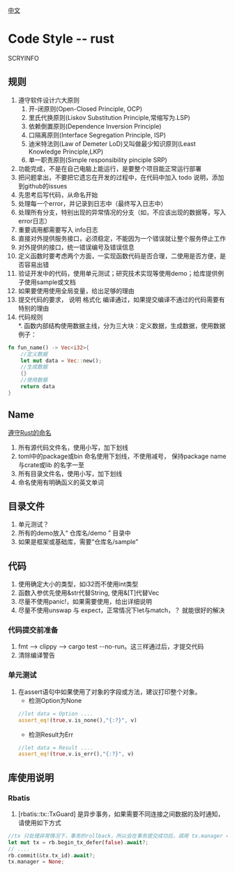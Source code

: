 [中文](./codestyle_rust-cn.md)  
# Code Style -- rust
SCRYINFO
## 规则
1. 遵守软件设计六大原则
	1. 开-闭原则(Open-Closed Principle, OCP)
	2. 里氏代换原则(Liskov Substitution Principle,常缩写为.LSP)
	3. 依赖倒置原则(Dependence Inversion Principle)
	4. 口隔离原则(Interface Segregation Principle, ISP)
	5. 迪米特法则(Law of Demeter LoD)又叫做最少知识原则(Least Knowledge Principle,LKP)
	6. 单一职责原则(Simple responsibility pinciple SRP)
2. 功能完成，不是在自己电脑上能运行，是要整个项目能正常运行部署
3. 把问题拿出，不要把它遗忘在开发的过程中，在代码中加入 todo 说明，添加到github的issues
4. 先思考后写代码，从命名开始
5. 处理每一个error，并记录到日志中（最终写入日志中）
6. 处理所有分支，特别出现的异常情况的分支（如，不应该出现的数据等，写入error日志）
7. 重要调用都需要写入 info日志
8. 直接对外提供服务接口，必须稳定，不能因为一个错误就让整个服务停止工作
9. 对外提供的接口，统一错误编号及错误信息
10. 定义函数时要考虑两个方面，一实现函数代码是否合理，二使用是否方便，是否容易出错
11. 验证开发中的代码，使用单元测试；研究技术实现等使用demo；给库提供例子使用sample或文档
12. 如果要使用使用全局变量，给出足够的理由
13. 提交代码的要求， 说明 格式化 编译通过，如果提交编译不通过的代码需要有特别的理由
14. 代码规则    
    *. 函数内部结构使用数据主线，分为三大块：定义数据，生成数据，使用数据 
       例子： 
   ```rust
   fn fun_name() -> Vec<i32>{
       //定义数据
       let mut data = Vec::new();
       //生成数据
       {}
       //使用数据
       return data
   }
   ```
## Name 
[遵守Rust的命名](https://rust-lang.github.io/api-guidelines/naming.html)
1. 所有源代码文件名，使用小写，加下划线
2. toml中的package或bin 命名使用下划线，不使用减号， 保持package name 与crate或lib 的名字一至
2. 所有目录文件名，使用小写，加下划线
3. 命名使用有明确函义的英文单词
## 目录文件
1. 单元测试？
2. 所有的demo放入“ 仓库名/demo ” 目录中
3. 如果是框架或基础库，需要“仓库名/sample”
## 代码
1. 使用确定大小的类型，如i32而不使用int类型
2. 函数入参优先使用&str代替String, 使用&[T]代替Vec
3. 尽量不使用panic!，如果需要使用，给出详细说明
4. 尽量不使用unswap 与 expect，正常情况下let与match，？ 就能很好的解决
### 代码提交前准备
1. fmt --> clippy --> cargo test --no-run。这三样通过后，才提交代码
2. 清除编译警告

### 单元测试
1. 在assert语句中如果使用了对象的字段或方法，建议打印整个对象。    
    * 检测Option为None    
    ```rust
    //let data = Option ....
    assert_eq!(true,v.is_none(),"{:?}", v)
    ```
    * 检测Result为Err 
    ```rust
    //let data = Result ....
    assert_eq!(true,v.is_err(),"{:?}", v)
    ```

## 库使用说明
### Rbatis
1.  [rbatis::tx::TxGuard] 是异步事务，如果需要不同连接之间数据的及时通知，请使用如下方式
```rust
//tx 只处理异常情况下，事务的rollback，所以会在事务提交成功后，调用 tx.manager = None; 阻止 [rbatis::tx::TxGuard]再管理事务
let mut tx = rb.begin_tx_defer(false).await?;
// .... 
rb.commit(&tx.tx_id).await?;
tx.manager = None;
```
